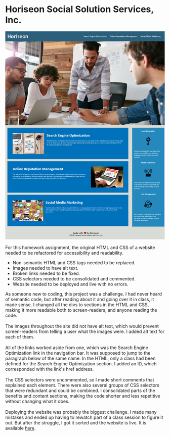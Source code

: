 # Horiseon Social Solution Services, Inc.

![screenshot of Horiseon website](./Assets/horiseon-screenshot.png?raw=true "Horiseon")

For this homework assignment, the original HTML and CSS of a website needed to be refactored for accessibility and readability.
  <ul>
    <li>Non-semantic HTML and CSS tags needed to be replaced.</li>
    <li>Images needed to have alt text.</li>
    <li>Broken links needed to be fixed.</li>
    <li>CSS selectors needed to be consolidated and commented.</li>
    <li>Website needed to be deployed and live with no errors.</li>
  </ul>
  
  As someone new to coding, this project was a challenge. I had never heard of semantic code, but after reading about it and going over it in class, it made sense. I changed all the divs to sections in the HTML and CSS, making it more readable both to screen-readers, and anyone reading the code.<br><br>
  The images throughout the site did not have alt text, which would prevent screen-readers from telling a user what the images were. I added alt text for each of them.<br><br>
  All of the links worked aside from one, which was the Search Engine Optimization link in the navigation bar. It was supposed to jump to the paragraph below of the same name. In the HTML, only a class had been defined for the Search Engine Optimization section. I added an ID, which corresponded with the link's href address.<br><br>
  The CSS selectors were uncommented, so I made short comments that explained each element. There were also several groups of CSS selectors that were redundant and could be combined. I consolidated parts of the benefits and content sections, making the code shorter and less repetitive without changing what it does.<br><br>
  Deploying the website was probably the biggest challenge. I made many mistakes and ended up having to rewatch part of a class session to figure it out. But after the struggle, I got it sorted and the website is live. It is available [here](https://sorengrey.github.io/homework-1-code-refactor/).

